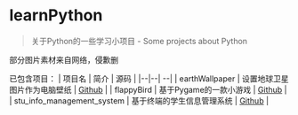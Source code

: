 # learnPython

> 关于Python的一些学习小项目 - Some projects about Python

部分图片素材来自网络，侵歉删

已包含项目：
| 项目名  |  简介 | 源码 |
|--|--| --| 
| earthWallpaper | 设置地球卫星图片作为电脑壁纸 | [Github](https://github.com/foryatto/learnPython/tree/master/earthWallpaper) |
| flappyBird | 基于Pygame的一款小游戏 | [Github](https://github.com/foryatto/learnPython/tree/master/flappyBird) |
| stu_info_management_system | 基于终端的学生信息管理系统 | [Github](https://github.com/foryatto/learnPython/tree/master/stu_info_management_system) |